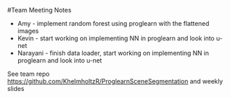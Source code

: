 #Team Meeting Notes
- Amy - implement random forest using proglearn with the flattened images
- Kevin - start working on implementing NN in proglearn and look into u-net
- Narayani - finish data loader, start working on implementing NN in proglearn and look into u-net


See team repo https://github.com/KhelmholtzR/ProglearnSceneSegmentation and weekly slides
